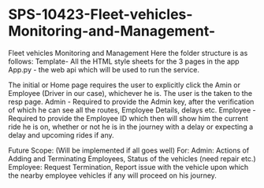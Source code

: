 # SPS-10423-Fleet-vehicles-Monitoring-and-Management-
Fleet vehicles Monitoring and Management 
Here the folder structure is as follows:
Template- All the HTML style sheets for the 3 pages in the app
App.py - the web api which will be used to run the service.

The initial or Home page requires the user to explicitly click the Amin or Employee (Driver in our case), whichever he is. The user is the taken to the resp page.
Admin - Required to provide the Admin key, after the verification of which he can see all the routes, Employee Details, delays etc.
Employee - Required to provide the Employee ID which then will show him the current ride he is on, whether or not he is in the journey with a delay or expecting a delay and
upcoming rides if any.

Future Scope: (Will be implemented if all goes well)
For:
Admin: Actions of Adding and Terminating Employees, Status of the vehicles (need repair etc.)
Employee: Request Termination, Report issue with the vehicle upon which the nearby employee vehicles if any will proceed on his journey.
